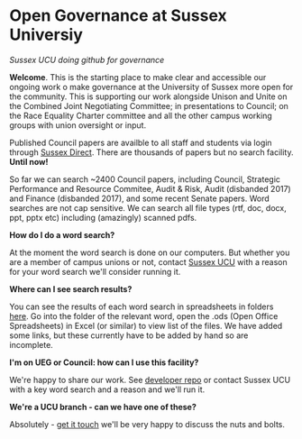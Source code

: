 # Open Governance at Sussex Universiy 
<i>Sussex UCU doing github for governance</i>

<b>Welcome</b>. This is the starting place to make clear and accessible our ongoing work o make governance at the University of Sussex more open for the community. This is supporting our work alongside Unison and Unite on the Combined Joint Negotiating Committee; in presentations to Council; on the Race Equality Charter committee and all the other campus working groups with union oversight or input. 

Published Council papers are availble to all staff and students via login through <a href="https://direct.sussex.ac.uk/page.php?realm=searches&page=committees">Sussex Direct</a>. There are thousands of papers but no search facility. <b>Until now!</b>

So far we can search ~2400 Council papers, including Council, Strategic Performance and Resource Commitee, Audit & Risk, Audit (disbanded 2017) and Finance (disbanded 2017), and some recent Senate papers. Word searches are not cap sensitive. We can search all file types (rtf, doc, docx, ppt, pptx etc) including (amazingly) scanned pdfs. 

<b>How do I do a word search?</b>

At the moment the word search is done on our computers. But whether you are a member of campus unions or not, contact <a href= "https://ucusussex.wixsite.com/ucusussex">Sussex UCU</a> with a reason for your word search we'll consider running it. 

<b>Where can I see search results?</b>

You can see the results of each word search in spreadsheets in folders <a href="https://github.com/SussexUCU/open-governance">here</a>. Go into the folder of the relevant word, open the .ods (Open Office Spreadsheets) in Excel (or similar) to view list of the files. We have added some links, but these currently have to be added by hand so are incomplete. 

<b>I'm on UEG or Council: how can I use this facility?</b>

We're happy to share our work. See <a href= "https://github.com/SussexUCU/developer"> developer repo</a> or contact Sussex UCU with a key word search and a reason and we'll run it.

<b>We're a UCU branch - can we have one of these? </b>

Absolutely - <a href= "https://ucusussex.wixsite.com/ucusussex">get it touch</a> we'll be very happy to discuss the nuts and bolts.
